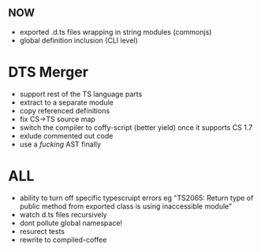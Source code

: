 ## NOW
- exported .d.ts files wrapping in string modules (commonjs)
- global definition inclusion (CLI level)

# DTS Merger
- support rest of the TS language parts
- extract to a separate module
- copy referenced definitions
- fix CS->TS source map
- switch the compiler to coffy-script (better yield) once it supports CS 1.7
- exlude commented out code
- use a *fucking* AST finally

# ALL
- ability to turn off specific typescruipt errors
  eg "TS2065: Return type of public method from exported class is using inaccessible module"
- watch d.ts files recursively
- dont pollute global namespace!
- resurect tests
- rewrite to compiled-coffee